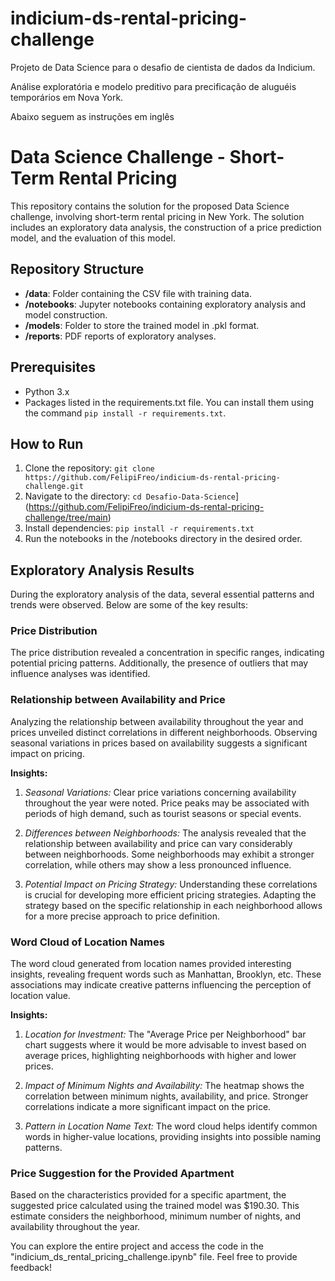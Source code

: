 # indicium-ds-rental-pricing-challenge
Projeto de Data Science para o desafio de cientista de dados da Indicium.

Análise exploratória e modelo preditivo para precificação de aluguéis temporários em Nova York.

Abaixo seguem as instruções em inglês

# Data Science Challenge - Short-Term Rental Pricing

This repository contains the solution for the proposed Data Science challenge, involving short-term rental pricing in New York. The solution includes an exploratory data analysis, the construction of a price prediction model, and the evaluation of this model.

## Repository Structure

- **/data**: Folder containing the CSV file with training data.
- **/notebooks**: Jupyter notebooks containing exploratory analysis and model construction.
- **/models**: Folder to store the trained model in .pkl format.
- **/reports**: PDF reports of exploratory analyses.

## Prerequisites

- Python 3.x
- Packages listed in the requirements.txt file. You can install them using the command `pip install -r requirements.txt`.

## How to Run

1. Clone the repository: `git clone https://github.com/FelipiFreo/indicium-ds-rental-pricing-challenge.git`
2. Navigate to the directory: `cd Desafio-Data-Science`](https://github.com/FelipiFreo/indicium-ds-rental-pricing-challenge/tree/main)
3. Install dependencies: `pip install -r requirements.txt`
4. Run the notebooks in the /notebooks directory in the desired order.

## Exploratory Analysis Results

During the exploratory analysis of the data, several essential patterns and trends were observed. Below are some of the key results:

### Price Distribution

The price distribution revealed a concentration in specific ranges, indicating potential pricing patterns. Additionally, the presence of outliers that may influence analyses was identified.

### Relationship between Availability and Price

Analyzing the relationship between availability throughout the year and prices unveiled distinct correlations in different neighborhoods. Observing seasonal variations in prices based on availability suggests a significant impact on pricing.

**Insights:**

1. *Seasonal Variations:* Clear price variations concerning availability throughout the year were noted. Price peaks may be associated with periods of high demand, such as tourist seasons or special events.

2. *Differences between Neighborhoods:* The analysis revealed that the relationship between availability and price can vary considerably between neighborhoods. Some neighborhoods may exhibit a stronger correlation, while others may show a less pronounced influence.

3. *Potential Impact on Pricing Strategy:* Understanding these correlations is crucial for developing more efficient pricing strategies. Adapting the strategy based on the specific relationship in each neighborhood allows for a more precise approach to price definition.

### Word Cloud of Location Names

The word cloud generated from location names provided interesting insights, revealing frequent words such as Manhattan, Brooklyn, etc. These associations may indicate creative patterns influencing the perception of location value.

**Insights:**

1. *Location for Investment:* The "Average Price per Neighborhood" bar chart suggests where it would be more advisable to invest based on average prices, highlighting neighborhoods with higher and lower prices.

2. *Impact of Minimum Nights and Availability:* The heatmap shows the correlation between minimum nights, availability, and price. Stronger correlations indicate a more significant impact on the price.

3. *Pattern in Location Name Text:* The word cloud helps identify common words in higher-value locations, providing insights into possible naming patterns.

### Price Suggestion for the Provided Apartment

Based on the characteristics provided for a specific apartment, the suggested price calculated using the trained model was $190.30. This estimate considers the neighborhood, minimum number of nights, and availability throughout the year.

You can explore the entire project and access the code in the "indicium_ds_rental_pricing_challenge.ipynb" file. Feel free to provide feedback!
